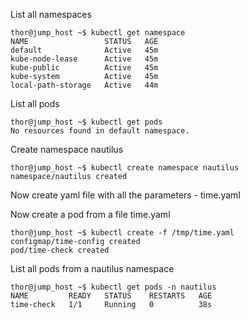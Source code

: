 
List all namespaces
```
thor@jump_host ~$ kubectl get namespace
NAME                 STATUS   AGE
default              Active   45m
kube-node-lease      Active   45m
kube-public          Active   45m
kube-system          Active   45m
local-path-storage   Active   44m
```
List all pods
```
thor@jump_host ~$ kubectl get pods
No resources found in default namespace.
```
Create namespace nautilus
```
thor@jump_host ~$ kubectl create namespace nautilus
namespace/nautilus created
```
Now create yaml file with all the parameters - time.yaml 

Now create a pod from a file time.yaml
```
thor@jump_host ~$ kubectl create -f /tmp/time.yaml 
configmap/time-config created
pod/time-check created
```
List all pods from a nautilus namespace
```
thor@jump_host ~$ kubectl get pods -n nautilus
NAME         READY   STATUS    RESTARTS   AGE
time-check   1/1     Running   0          38s
```
